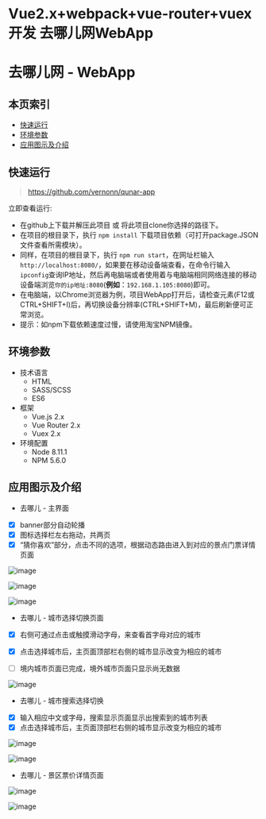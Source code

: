 Vue2.x+webpack+vue-router+vuex 开发 去哪儿网WebApp
=======
# 去哪儿网 - WebApp

## <i class="icon-list"></i> 本页索引

* [快速运行](#快速运行)
* [环境参数](#环境参数)
* [应用图示及介绍](#应用图示及介绍)

## 快速运行

> https://github.com/vernonn/qunar-app

立即查看运行:

- 在github上下载并解压此项目 或 将此项目clone你选择的路径下。
- 在项目的根目录下，执行 `npm install` 下载项目依赖（可打开package.JSON文件查看所需模块）。
- 同样，在项目的根目录下，执行 `npm run start`，在网址栏输入`http://localhost:8080/`，如果要在移动设备端查看，在命令行输入`ipconfig`查询IP地址，然后再电脑端或者使用着与电脑端相同网络连接的移动设备端浏览`你的ip地址:8080`(**例如**：`192.168.1.105:8080`)即可。
- 在电脑端，以Chrome浏览器为例，项目WebApp打开后，请检查元素(F12或CTRL+SHIFT+I)后，再切换设备分辨率(CTRL+SHIFT+M)，最后刷新便可正常浏览。
- 提示：如npm下载依赖速度过慢，请使用淘宝NPM镜像。

## 环境参数
- 技术语言
    - HTML
    - SASS/SCSS
    - ES6
- 框架
    - Vue.js 2.x
    - Vue Router 2.x
    - Vuex 2.x
- 环境配置
    - Node 8.11.1
    - NPM 5.6.0

## 应用图示及介绍

- 去哪儿 - 主界面

- [x] banner部分自动轮播
- [x] 图标选择栏左右拖动，共两页
- [x] “猜你喜欢”部分，点击不同的选项，根据动态路由进入到对应的景点门票详情页面

![image](./localpic/qunar01.png)

![image](./localpic/qunar01-1.png)

![image](./localpic/qunar01.png)

- 去哪儿 - 城市选择切换页面

- [x] 右侧可通过点击或触摸滑动字母，来查看首字母对应的城市
- [x] 点击选择城市后，主页面顶部栏右侧的城市显示改变为相应的城市
- [ ] 境内城市页面已完成，境外城市页面只显示尚无数据


![image](./localpic/qunar03.png)

- 去哪儿 - 城市搜索选择切换

- [x] 输入相应中文或字母，搜索显示页面显示出搜索到的城市列表
- [x] 点击选择城市后，主页面顶部栏右侧的城市显示改变为相应的城市

![image](./localpic/qunar04.png)

![image](./localpic/qunar05.png)

- 去哪儿 - 景区票价详情页面

![image](./localpic/qunar06.png)

![image](./localpic/qunar07.png)

